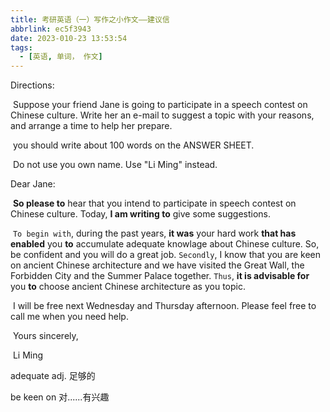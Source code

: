 ```yaml
---
title: 考研英语（一）写作之小作文——建议信
abbrlink: ec5f3943
date: 2023-010-23 13:53:54
tags:
  - [英语, 单词， 作文]
---
```


Directions:

​	Suppose your friend Jane is going to participate in a speech contest on Chinese culture. Write her an e-mail to suggest a topic with your reasons, and arrange a time to help her prepare.

​	you should write about 100 words on the ANSWER SHEET.

​	Do not use you own name. Use "Li Ming" instead.



Dear Jane:

​	**So please to** hear that you intend to participate in speech contest on Chinese culture. Today, **I am writing to** give some suggestions.

​	`To begin with`, during the past years, **it was** your hard work **that has enabled** you **to** accumulate adequate knowlage about Chinese culture. So, be confident and you will do a great job. `Secondly`, I know that you are keen on ancient Chinese architecture and we have visited the Great Wall, the Forbidden City and the Summer Palace together. `Thus`, **it is advisable for** you **to** choose ancient Chinese architecture as you topic.

​	I will be free next Wednesday and Thursday afternoon. Please feel free to call me when you need help.

​                           Yours sincerely,

​                                        Li Ming

adequate adj. 足够的

be keen on 对......有兴趣



